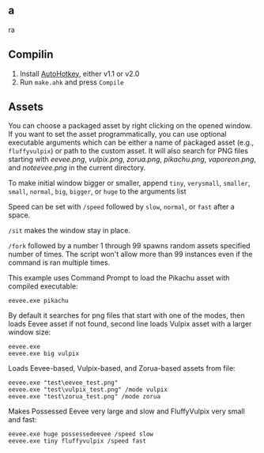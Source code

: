 ## a
ra
## Compilin
1. Install [AutoHotkey](https://autohotkey.com/download/), either v1.1 or v2.0
2. Run `make.ahk` and press `Compile`

## Assets
You can choose a packaged asset by right clicking on the opened window. If you want to set the
asset programmatically, you can use optional executable arguments which can be either a name of
packaged asset (e.g., `fluffyvulpix`) or path to the custom asset. It will also search for PNG files
starting with _eevee.png_, _vulpix.png_, _zorua.png_, _pikachu.png_, _vaporeon.png_, and _noteevee.png_ in the
current directory.

To make initial window bigger or smaller, append `tiny`, `verysmall`, `smaller`, `small`, `normal`,
`big`, `bigger`, or `huge` to the arguments list

Speed can be set with `/speed` followed by `slow`, `normal`, or `fast` after a space.

`/sit` makes the window stay in place.

`/fork` followed by a number 1 through 99 spawns random assets specified number of times. The script
won't allow more than 99 instances even if the command is ran multiple times.

This example uses Command Prompt to load the Pikachu asset with compiled executable:
```
eevee.exe pikachu
```
By default it searches for png files that start with one of the modes, then loads Eevee asset if not
found, second line loads Vulpix asset with a larger window size:
```
eevee.exe
eevee.exe big vulpix
```
Loads Eevee-based, Vulpix-based, and Zorua-based assets from file:
```
eevee.exe "test\eevee_test.png"
eevee.exe "test\vulpix_test.png" /mode vulpix
eevee.exe "test\zorua_test.png" /mode zorua
```
Makes Possessed Eevee very large and slow and FluffyVulpix very small and fast:
```
eevee.exe huge possessedeevee /speed slow
eevee.exe tiny fluffyvulpix /speed fast
```
